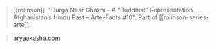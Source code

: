 > [[rolinson]]. "Durga Near Ghazni – A “Buddhist” Representation Afghanistan’s Hindu Past – Arte-Facts #10". Part of [[rolinson-series-arte]].

> [aryaakasha.com](https://aryaakasha.com/2020/10/26/durga-near-ghazni-a-buddhist-representation-afghanistans-hindu-past-arte-facts-10/)